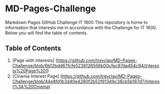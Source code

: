 # MD-Pages-Challenge
Markdown Pages GitHub Challenge IT 1600
This repository is home to information that interests me in accordance with the Challenge for IT 1600. Below you will find the table of contents.


## Table of Contents
1. [Page with interests] (https://github.com/trevclay/MD-Pages-Challenge/blob/6bf2bdd67fcfe5238126556b00cfec87da454c94/Interests%20Page%201)
2. [Cinema Interest Page] (https://github.com/trevclay/MD-Pages-Challenge/blob/44e8fd1b3d40e4280f2b52f91349c38cb5b187d7/Interest%3A%20Cinema)

